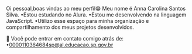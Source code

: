 Oi pessoal,boas vindas ao meu perfil😁
  Meu nome é Anna Carolina Santos Silva.
•Estou estudando no Alura.
•Estou me desenvolvendo na linguagem JavaScript.
•Utilizo esse espaço para minha organização e compartilhamento dos meus projetos desenvolvidos.

📩  Você pode entrar em contato comigo atrás de:
•0000110364684sp@al.educacao.sp.gov.br


